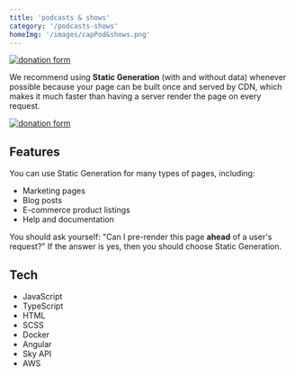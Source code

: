 ```yaml
---
title: 'podcasts & shows'
category: '/podcasts-shows'
homeImg: '/images/capPod&shows.png'
---
```


[![donation form](/images/podshows.png "donation form")](https://www.capradio.org/podcasts-shows)


We recommend using **Static Generation** (with and without data) whenever possible because your page can be built once and served by CDN, which makes it much faster than having a server render the page on every request.

[![donation form](/images/personalDonate.png "donation form")](https://www.capradio.org/podcasts-shows)

## Features
You can use Static Generation for many types of pages, including:

- Marketing pages
- Blog posts
- E-commerce product listings 
- Help and documentation

You should ask yourself: "Can I pre-render this page **ahead** of a user's request?" If the answer is yes, then you should choose Static Generation.

## Tech
- JavaScript
- TypeScript
- HTML
- SCSS
- Docker
- Angular
- Sky API
- AWS